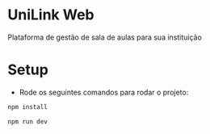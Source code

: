 # UniLink Web

Plataforma de gestão de sala de aulas para sua instituição

# Setup

- Rode os seguintes comandos para rodar o projeto:

```bash
npm install
```

```bash
npm run dev
```
